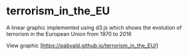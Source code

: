 # terrorism_in_the_EU
A linear graphic implemented using d3.js which shows the evolution of terrorism in the European Union from 1970 to 2016

View graphic [https://pabvald.github.io/terrorism_in_the_EU/]
